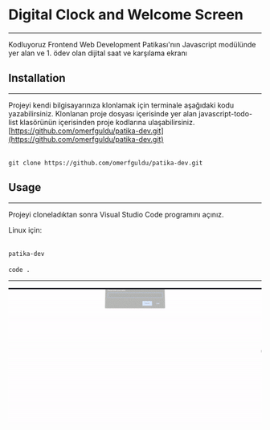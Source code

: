 # Digital Clock and Welcome Screen
---

Kodluyoruz Frontend Web Development Patikası'nın Javascript modülünde yer alan ve 1. ödev olan dijital saat ve karşılama ekranı

## Installation
---

Projeyi kendi bilgisayarınıza klonlamak için terminale aşağıdaki kodu yazabilirsiniz. Klonlanan proje dosyası içerisinde yer alan javascript-todo-list klasörünün içerisinden proje kodlarına ulaşabilirsiniz. 
[https://github.com/omerfguldu/patika-dev.git](https://github.com/omerfguldu/patika-dev.git)
```

git clone https://github.com/omerfguldu/patika-dev.git

```

## Usage
---

Projeyi cloneladıktan sonra Visual Studio Code programını açınız.

Linux için:

```

patika-dev

code .

```

---

![](assets/digital-clock.gif)